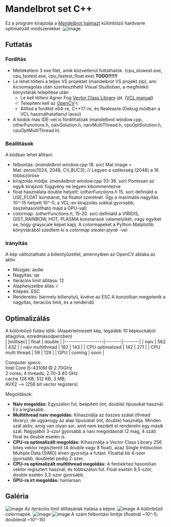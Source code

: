 # Mandelbrot set C++
Ez a program kirajzolja a [Mandelbrot halmazt](https://en.wikipedia.org/wiki/Mandelbrot_set) különböző hardvarre optimalizált módszerekkel.
![image](https://user-images.githubusercontent.com/42745647/165781906-95ee7503-dd38-44bb-96b2-d117802596b8.png)
## Futtatás
### Fordítás
* Mellékeltem 3 exe filet, amik közvetlenül futtathatók. (cpu_slowest.exe, cpu_fastest.exe, cpu_fastest_float.exe) **TODO!!!!!!**
* Le lehet tölteni a teljes VS projektet (mandelbrot VS projekt.zip), ami kicsomagolás után szerkeszthető Visual Studioban, a megfelekő könyvtárak telepítése után
  * Le kell tölteni Agner Fog [Vector Class Library](https://github.com/vectorclass/version2)-ját. ([VCL manual](https://www.agner.org/optimize/vcl_manual.pdf))
  * Telepíteni kell az [OpenCV](https://learnopencv.com/code-opencv-in-visual-studio/)-t
  * Állítsd a fordítót x64-re, C++17-re, és Realeasre (Debug módban a VCL használhatatlanul lassú)
* A kódok más IDE-vel is fordíthatóak (mandelbrot window.cpp, otherFunctions.h, naivSolution.h, naivMultiThread.h, cpuOptSolution.h, cpuOptMultiThread.h)
### Beállítások
A kódban lehet állítani:
* felbontás: (*mandelbrot window.cpp* 18. sor) Mat image = Mat::zeros(1024, 2048, CV_8UC3); // Legyen a szélesség (2048) a 16 többszöröse
* kirajzolás módja: (*mandelbrot window.cpp* 33-36. sor) Pontosan az egyik kirajzoló függvény ne legyen kikommentezve
* float használata double helyett: (*otherFunctions.h* 15. sor) definiáld a USE_FLOAT konstanst, ha floatot szeretnél. (Így a maximális nagyítás 10^-15 helyett 10^-5; a VCL-es kirajzolás sokkal gyorsabb; összehasonlítható majd a GPU-val)
* colormap: (*otherFunctions.h*, 15-20. sor) definiáld a VIRIDIS, GIST_RAINBOW, HOT, PLASMA konstansok valamelyikét, vagy egyiket se, hogy grayscale képet kapj. A colormapeket a Python Matplotlib könyvtárából szedtem ki a *colormap stealer.ipynb* -vel
### Irányítás
A kép változtatható a billentyűzettel, amennyiben az OpenCV ablaka az aktív
* Mozgás: asdw
* Nagyítás: qe
* Iterációs limit állítása: 12
* Alaphelyzetbe állás: r
* Kilépés: ESC
* Renderelés: bármely billenytyű, kivéve az ESC
A konzolban megjeleník a nagyítás, iterációs limit, és a renderidő
## Optimalizálás
A különböző futási idők:
(Alapértelmezett kép, legalább 10 képkockából átlagolva, ezredmásodpercben)<br/>
| [millisec]        | float  | double |
|-------------------|--------|--------|
| naiv              | 562    | 432    |
| naiv multithread  | 182    | 143    |
| CPU optimalized   | 142    | 271    |
| CPU multi thread  | 59     | 129    |
| GPU               | coming | soon   |

Computer specs:  
  Intel Core i5-4310M @ 2.70GHz  
  2 cores; 4 threads; 2.70-3.40 GHz  
  cache 128 KB, 512 KB, 3 MB;  
  AVX2 --> (256 bit vector registers)  
  
Megoldások:
* **Naiv megoldás:** Egyszálon fut, beépített (int, double) típusokat használ. Ez a leglasabb.
* **Multithread naiv megoldás:** Kihasználja az összes szálat (thread library), de ugyanúgy az alap típusokat (int, double) használja. Minden szál aktív, amíg van olyan sor, amit nem kezdett el renderelni egy másik szál. Nagyjából 3-szor gyorsabb a naiv megoldásnál (2 mag, 4 szál) float és double esetén is.
* **CPU-ra optimalizált megoldás:**  Kihasználja a Vector Class Library 256 bites vektor regisztereit (4 double vagy 8 float), azaz Single Intstuction Multiple Data (SIMD) elven gyorsítja a futást. Floattal kb 4-szer gyorsabb, doublelel pedig 2-szer.
* **CPU-ra optimalizált multithread megoldás:** A fentiekhez hasonlóan vektor regisztert használ, és többszálon fut. Float esetén 9,5-ször, double esetén 3,3-szor gyorsabb.
* **GPU-ra írt megoldás:** hamarsan

## Galéria
![image](https://user-images.githubusercontent.com/42745647/165774675-5cb76e5a-a502-4567-a780-0441fbef135c.png)
Az iterációs limit állításának hatása a képre.
![image](https://user-images.githubusercontent.com/42745647/165777869-7a24e55f-52f0-4261-b16f-a383c4fd9c7a.png)
A különböző colormapek.
![image](https://user-images.githubusercontent.com/42745647/165778969-5ef6dc73-a68a-4e7a-965a-a19b808f37e0.png)
![image](https://user-images.githubusercontent.com/42745647/165779859-4414b0d0-a69e-4095-b49f-a273f1719ac0.png)
A szám felbontási limitje (floatnál ~10^-5; doublenál ~10^-15)
